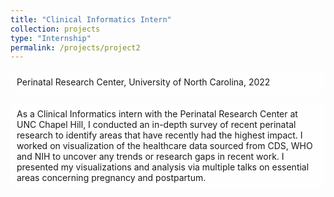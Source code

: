 ```yaml
---
title: "Clinical Informatics Intern"
collection: projects
type: "Internship"
permalink: /projects/project2
---
```


<style>
  body {
    background-image: url('https://github.com/saranyaNVAK/saranyaNVAK.github.io/assets/111958072/0d639ecc-ba0b-43fc-a059-f701c14ee89a');
    background-repeat: no-repeat;
    background-attachment: fixed; 
    background-size: cover;
  }

  #rcorners {
    border-radius: 10px;
    background: rgba(255, 255, 255, 0.5);
    background-position: left top;
    background-repeat: repeat;
    padding: 10px;
  }
</style>

<p id="rcorners">Perinatal Research Center, University of North Carolina, 2022</p>

<p id="rcorners">As a Clinical Informatics intern with the Perinatal Research Center at UNC Chapel Hill, I conducted an in-depth survey of recent perinatal research to identify areas that have recently had the highest impact. I worked on visualization of the healthcare data sourced from CDS, WHO and NIH to uncover any trends or research gaps in recent work. I presented my visualizations and analysis via multiple talks on essential areas concerning pregnancy and postpartum.</p>
